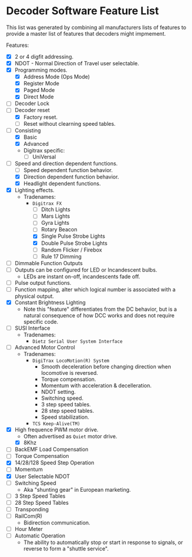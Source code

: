 # Decoder Software Feature List

This list was generated by combining all manufacturers lists of features
to provide a master list of features that decoders might impmement.

Features:
- [X] 2 or 4 digfit addressing.
- [X] NDOT - Normal Direction of Travel user selectable.
- [X] Programming modes.
  - [X] Address Mode (Ops Mode)
  - [X] Register Mode
  - [X] Paged Mode
  - [X] Direct Mode
- [ ] Decoder Lock
- [ ] Decoder reset
  - [X] Factory reset.
  - [ ] Reset without clearning speed tables.
- [ ] Consisting
  - [X] Basic
  - [X] Advanced
  - Digitrax specific:
    - [ ] UniVersal
- [ ] Speed and direction dependent functions.
  - [ ] Speed dependent function behavior.
  - [X] Direction dependent function behavior.
  - [X] Headlight dependent functions.
- [X] Lighting effects.
  - Tradenames:
    - `Digitrax FX`
      - [ ] Ditch Lights
      - [ ] Mars Lights
      - [ ] Gyra Lights
      - [ ] Rotary Beacon
      - [X] Single Pulse Strobe Lights
      - [X] Double Pulse Strobe Lights
      - [ ] Random Flicker / Firebox
      - [ ] Rule 17 Dimming
- [ ] Dimmable Function Outputs
- [ ] Outputs can be configured for LED or Incandescent bulbs.
  - LEDs are instant on-off, incandescents fade off.
- [ ] Pulse output functions.
- [ ] Function mapping, alter which logical number is associated with a physical output.
- [X] Constant Brightness Lighting
  - Note this "feature" differentiates from the DC behavior, but is a natural
    consequence of how DCC works and does not require specific code.
- [ ] SUSI Interface
  - Tradenames:
    - `Dietz Serial User System Interface`
- [ ] Advanced Motor Control
  - Tradenames:
    - `DigiTrax LocoMotion(R) System`
      - Smooth deceleration before changing direction when locomotive is reversed.
      - Torque compensation.
      - Momentum with acceleration & decelleration.
      - NDOT setting.
      - Switching speed.
      - 3 step speed tables.
      - 28 step speed tables.
      - Speed stabilization.
    - `TCS Keep-Alive(TM)`
- [X] High frequence PWM motor drive.
  - Often advertised as `Quiet` motor drive.
  - [X] 8Khz
- [ ] BackEMF Load Compensation
- [ ] Torque Compensation
- [X] 14/28/128 Speed Step Operation
- [ ] Momentum
- [X] User Selectable NDOT
- [ ] Switching Speed
  - Aka "shunting gear" in European marketing.
- [ ] 3 Step Speed Tables
- [ ] 28 Step Speed Tables
- [ ] Transponding
- [ ] RailCom(R)
  - Bidirection communication.
- [ ] Hour Meter
- [ ] Automatic Operation
  - The ability to automatically stop or start in response to signals, 
    or reverse to form a "shuttle service".

